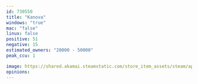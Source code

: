 ```yaml
---
id: 730550
title: "Kanova"
windows: "true"
mac: "false"
linux: false
positive: 51
negative: 15
estimated_owners: "20000 - 50000"
peak_ccu: 1

image: https://shared.akamai.steamstatic.com/store_item_assets/steam/apps/730550/header.jpg?t=1527023310
opinions:
---
```

